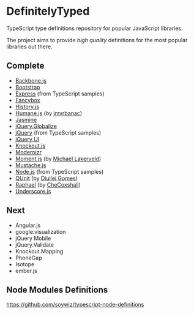 DefinitelyTyped
===============

TypeScript type definitions repository for popular JavaScript libraries.

The project aims to provide *high quality* definitions for the most popular libraries out there.

Complete
--------
* [Backbone.js](http://backbonejs.org/)
* [Bootstrap](http://twitter.github.com/bootstrap/)
* [Express](http://expressjs.com/) (from TypeScript samples)
* [Fancybox](http://fancybox.net/) 
* [History.js](https://github.com/balupton/History.js/)
* [Humane.js](http://wavded.github.com/humane-js/) (by [jmvrbanac](https://github.com/jmvrbanac))
* [Jasmine](http://pivotal.github.com/jasmine/)
* [jQuery.Globalize](https://github.com/jquery/globalize)
* [jQuery](http://jquery.com/) (from TypeScript samples)
* [jQuery UI](http://jqueryui.com/)
* [Knockout.js](http://knockoutjs.com/)
* [Modernizr](http://modernizr.com/)
* [Moment.js](https://github.com/timrwood/moment) (by [Michael Lakerveld](https://github.com/Lakerfield))
* [Mustache.js](https://github.com/janl/mustache.js)
* [Node.js](http://nodejs.org/) (from TypeScript samples)
* [QUnit](http://qunitjs.com/) (by [Diullei Gomes](https://github.com/Diullei))
* [Raphael](http://raphaeljs.com/) (by [CheCoxshall](https://github.com/CheCoxshall))
* [Underscore.js](http://underscorejs.org/)

Next
----
* Angular.js
* google.visualization
* jQuery Mobile
* jQuery.Validate
* Knockout.Mapping
* PhoneGap
* Isotope
* ember.js

Node Modules Definitions
------------------------
https://github.com/soywiz/typescript-node-definitions